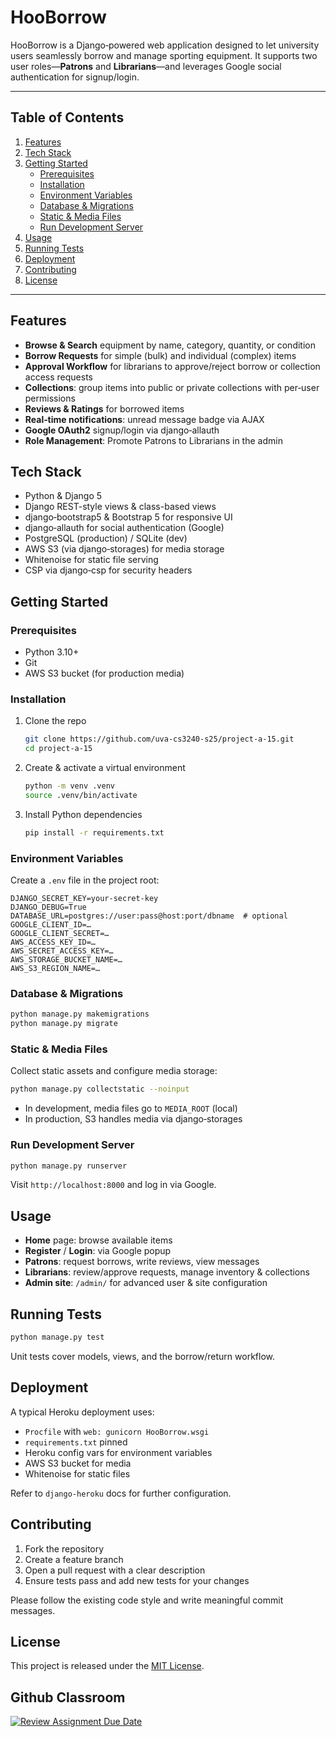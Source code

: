 # HooBorrow

HooBorrow is a Django‑powered web application designed to let university users seamlessly borrow and manage sporting equipment. It supports two user roles—**Patrons** and **Librarians**—and leverages Google social authentication for signup/login.

---

## Table of Contents

1. [Features](#features)  
2. [Tech Stack](#tech-stack)  
3. [Getting Started](#getting-started)  
   - [Prerequisites](#prerequisites)  
   - [Installation](#installation)  
   - [Environment Variables](#environment-variables)  
   - [Database & Migrations](#database--migrations)  
   - [Static & Media Files](#static--media-files)  
   - [Run Development Server](#run-development-server)  
4. [Usage](#usage)  
5. [Running Tests](#running-tests)  
6. [Deployment](#deployment)  
7. [Contributing](#contributing)  
8. [License](#license)

---

## Features

- **Browse & Search** equipment by name, category, quantity, or condition  
- **Borrow Requests** for simple (bulk) and individual (complex) items  
- **Approval Workflow** for librarians to approve/reject borrow or collection access requests  
- **Collections**: group items into public or private collections with per‑user permissions  
- **Reviews & Ratings** for borrowed items  
- **Real‑time notifications**: unread message badge via AJAX  
- **Google OAuth2** signup/login via django‑allauth  
- **Role Management**: Promote Patrons to Librarians in the admin

## Tech Stack

- Python & Django 5  
- Django REST-style views & class-based views  
- django‑bootstrap5 & Bootstrap 5 for responsive UI  
- django‑allauth for social authentication (Google)  
- PostgreSQL (production) / SQLite (dev)  
- AWS S3 (via django‑storages) for media storage  
- Whitenoise for static file serving  
- CSP via django‑csp for security headers  

## Getting Started

### Prerequisites

- Python 3.10+
- Git 
- AWS S3 bucket (for production media)

### Installation

1. Clone the repo  
   ```bash
   git clone https://github.com/uva-cs3240-s25/project-a-15.git
   cd project-a-15
   ```
2. Create & activate a virtual environment  
   ```bash
   python -m venv .venv
   source .venv/bin/activate
   ```
3. Install Python dependencies  
   ```bash
   pip install -r requirements.txt
   ```

### Environment Variables

Create a `.env` file in the project root:

```env
DJANGO_SECRET_KEY=your-secret-key
DJANGO_DEBUG=True
DATABASE_URL=postgres://user:pass@host:port/dbname  # optional
GOOGLE_CLIENT_ID=…
GOOGLE_CLIENT_SECRET=…
AWS_ACCESS_KEY_ID=…
AWS_SECRET_ACCESS_KEY=…
AWS_STORAGE_BUCKET_NAME=…
AWS_S3_REGION_NAME=…
```

### Database & Migrations

```bash
python manage.py makemigrations
python manage.py migrate
```

### Static & Media Files

Collect static assets and configure media storage:

```bash
python manage.py collectstatic --noinput
```

- In development, media files go to `MEDIA_ROOT` (local)  
- In production, S3 handles media via django‑storages

### Run Development Server

```bash
python manage.py runserver
```

Visit `http://localhost:8000` and log in via Google.

## Usage

- **Home** page: browse available items  
- **Register** / **Login**: via Google popup  
- **Patrons**: request borrows, write reviews, view messages  
- **Librarians**: review/approve requests, manage inventory & collections  
- **Admin site**: `/admin/` for advanced user & site configuration

## Running Tests

```bash
python manage.py test
```

Unit tests cover models, views, and the borrow/return workflow.

## Deployment

A typical Heroku deployment uses:

- `Procfile` with `web: gunicorn HooBorrow.wsgi`  
- `requirements.txt` pinned  
- Heroku config vars for environment variables  
- AWS S3 bucket for media  
- Whitenoise for static files  

Refer to `django-heroku` docs for further configuration.

## Contributing

1. Fork the repository  
2. Create a feature branch  
3. Open a pull request with a clear description  
4. Ensure tests pass and add new tests for your changes  

Please follow the existing code style and write meaningful commit messages.

## License

This project is released under the [MIT License](LICENSE).

## Github Classroom
[![Review Assignment Due Date](https://classroom.github.com/assets/deadline-readme-button-22041afd0340ce965d47ae6ef1cefeee28c7c493a6346c4f15d667ab976d596c.svg)](https://classroom.github.com/a/hLqvXyMi)
